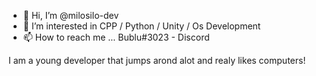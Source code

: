 - 👋 Hi, I’m @milosilo-dev
- 👀 I’m interested in CPP / Python / Unity / Os Development
- 📫 How to reach me ... Bublu#3023 - Discord

I am a young developer that jumps arond alot and realy likes computers!
